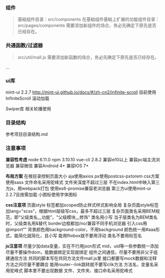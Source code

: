 ### 组件

> 基础组件目录：src/components
> 在基础组件基础上扩展的功能组件目录：src/pages/components
> 需要添加新组件的场合，务必先确定下原先是否已经存在。

### 共通函数/过滤器

> src/util/mall.js
> 需要添加新函数的场合，务必先确定下原先是否已经存在。


...
### ui库

mint-ui 2.2.7   http://mint-ui.github.io/docs/#/zh-cn2/infinite-scroll
目前使用 InfiniteScroll 滚动加载

Swiper库  相关轮播使用

### 目录结构

参考项目目录结构.md

### 注意事项

__兼容性考虑__
node	6.11.0
npm	3.10.10
vue-cli	2.8.2
兼容ie10以上
兼容pc端主流浏览器
兼容微信
兼容Android 4+
兼容IOS 7+


__布局方案__
在根目录控制页面大小
aja使用axios
px使用postcss-pxtorem
css方案使用sass
文件命名采用驼峰式
文件夹深度不超过三层
不在index.html中映入第三方js，用webpack打包
使用es6-promise兼容老浏览器
第三方ui使用mint-ui 2.2.7且按需加载
小图标使用字体图标


__css注意项__
页面style 标签都加scoped防止样式样式影响全局
复杂页面style标签加lang="scss"，根据html层级写css，最多不超过三层
复杂页面类名采用BEM规范，即“父级类名__功能”，"父级模块__修饰"
类名用小写
当子层类名为BEM类名时，父级类名用&替代
border边框都加/no/兼容不同手机浏览器
引入css用@import“”
背景颜色用background-color，不用background
颜色统一用#aaa形式，能简化就简化，且小写
能用flixbox就不要用浮动
类名不要用标签名


__js注意项__
尽量少加data变量，实在不行用json形式
mid，uid等一些参数统一添加
尽量不要操作dom，能数据绑定实现就绑定
组件之间通信，尽量不要用非父子组建通信方法
共同的脚本写在共同方法文件mall.js里
接口都要写mock数据和注释
方法之间尽量不要耦合
能用router--link跳转就不要写clik方法
方法名，变量名采用驼峰式
脚本里不要出现数据
文件、文件夹、接口命名采用驼峰式



